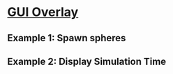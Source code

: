 # [GUI Overlay][1]



## Example 1: Spawn spheres

## Example 2: Display Simulation Time

[1]: http://gazebosim.org/tutorials?tut=gui_overlay&cat=user_input

